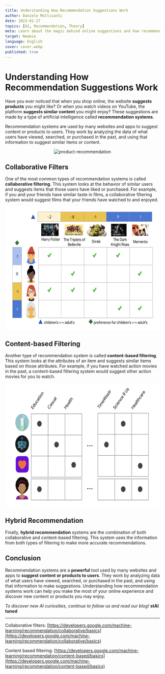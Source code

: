 ```yaml
---
title: Understanding How Recommendation Suggestions Work
author: Daniele Moltisanti
date: 2023-01-27
topics: [AI, Recommendation, Theory]
meta: Learn about the magic behind online suggestions and how recommendation systems work. Discover the two main types of recommendation systems, collaborative and content-based filtering, and the power of hybrid systems. Understand how these AI tools analyze user data to make personalized suggestions for products and content.
target: Newbie
language: English
cover: cover.webp
published: true
---
```


# Understanding How Recommendation Suggestions Work

Have you ever noticed that when you shop online, the website **suggests products** you might like? Or when you watch videos on YouTube, the platform **suggests similar content** you might enjoy? These suggestions are made by a type of artificial intelligence called **recommendation systems**.

Recommendation systems are used by many websites and apps to suggest content or products to users. They work by analyzing the data of what users have viewed, searched, or purchased in the past, and using that information to suggest similar items or content.

<p align="center">
  <img src="./image1.png" height="400px" width="auto" alt="product-recommendation"/>
</p>

## Collaborative Filters

One of the most common types of recommendation systems is called **collaborative filtering**. This system looks at the behavior of similar users and suggests items that those users have liked or purchased. For example, if you and your friends have similar taste in films, a collaborative filtering system would suggest films that your friends have watched to and enjoyed.

<p align="center">
  <img src="./image2.png" height="400px" width="auto" alt="collaborative-filters"/>
</p>

## Content-based Filtering

Another type of recommendation system is called **content-based filtering**. This system looks at the attributes of an item and suggests similar items based on those attributes. For example, if you have watched action movies in the past, a content-based filtering system would suggest other action movies for you to watch.

<p align="center">
  <img src="./image3.png" height="400px" width="auto" alt="content-based-filtering"/>
</p>

## Hybrid Recommendation

Finally, **hybrid recommendation** systems are the combination of both collaborative and content-based filtering. This system uses the information from both types of filtering to make more accurate recommendations.

## Conclusion

Recommendation systems are a **powerful** tool used by many websites and apps to **suggest content or products to users**. They work by analyzing data of what users have viewed, searched, or purchased in the past, and using that information to make suggestions. Understanding how recommendation systems work can help you make the most of your online experience and discover new content or products you may enjoy.

*To discover new AI curiosities, continue to follow us and read our blog!* **stAI tuned**

---

Collaborative filters: [https://developers.google.com/machine-learning/recommendation/collaborative/basics](https://developers.google.com/machine-learning/recommendation/collaborative/basics)

Content based filtering: [https://developers.google.com/machine-learning/recommendation/content-based/basics](https://developers.google.com/machine-learning/recommendation/content-based/basics)